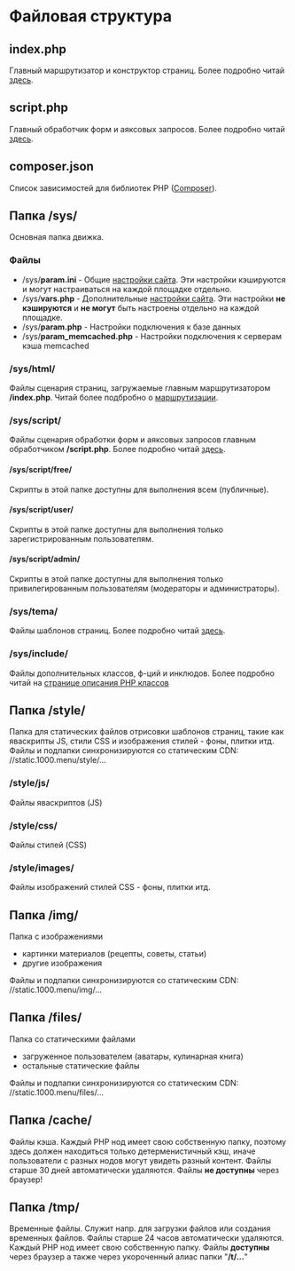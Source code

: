 # Файловая структура

## index.php
Главный маршрутизатор и конструктор страниц. Более подробно читай [здесь](fs/index.md).

## script.php
Главный обработчик форм и аяксовых запросов. Более подробно читай [здесь](fs/script.md).

## composer.json
Список зависимостей для библиотек PHP ([Composer](https://getcomposer.org)).

## Папка /sys/
Основная папка движка.

### Файлы
* /sys/**param.ini** - Общие [настройки сайта](/globals?id=globals39param39). Эти настройки кэшируются и могут настраиваться на каждой площадке отдельно.
* /sys/**vars.php** - Дополнительные [настройки сайта](/globals?id=globals39param_general39). Эти настройки **не кэшируются** и **не могут** быть настроены отдельно на каждой площадке.
* /sys/**param.php** - Настройки подключения к базе данных
* /sys/**param_memcached.php** - Настройки подключения к серверам кэша memcached

### /sys/html/
Файлы сценария страниц, загружаемые главным маршрутизатором **/index.php**. Читай более подбробно о [маршрутизации](fs/index).

### /sys/script/
Файлы сценария обработки форм и аяксовых запросов главным обработчиком **/script.php**. Более подробно читай [здесь](fs/script.md).

#### /sys/script/free/
Скрипты в этой папке доступны для выполнения всем (публичные).

#### /sys/script/user/
Скрипты в этой папке доступны для выполнения только зарегистрированным пользователям.

#### /sys/script/admin/
Скрипты в этой папке доступны для выполнения только привилегированным пользователям (модераторы и администраторы).

### /sys/tema/
Файлы шаблонов страниц. Более подробно читай [здесь](/globals?id=globals39body3939tema39).

### /sys/include/
Файлы дополнительных классов, ф-ций и инклюдов. Более подробно читай на [странице описания PHP классов](http://vgit1.aynos.cz/phpdoc/1kmenu/)

## Папка /style/
Папка для статических файлов отрисовки шаблонов страниц, такие как яваскрипты JS, стили CSS и изображения стилей - фоны, плитки итд. Файлы и подпапки синхронизируются со статическим CDN:  
//static.1000.menu/style/...

### /style/js/
Файлы яваскриптов (JS)

### /style/css/
Файлы стилей (CSS)

### /style/images/
Файлы изображений стилей CSS - фоны, плитки итд.

## Папка /img/
Папка с изображениями

* картинки материалов (рецепты, советы, статьи)
* другие изображения

Файлы и подпапки синхронизируются со статическим CDN:  
//static.1000.menu/img/...

## Папка /files/
Папка со статическими файлами

* загруженное пользователем (аватары, кулинарная книга)
* остальные статические файлы

Файлы и подпапки синхронизируются со статическим CDN:  
//static.1000.menu/files/...

## Папка /cache/
Файлы кэша. Каждый PHP нод имеет свою собственную папку, поэтому здесь должен находиться только детерменистичный кэш, иначе пользователи с разных нодов могут увидеть разный контент. Файлы старше 30 дней автоматически удаляются. Файлы **не доступны** через браузер!

## Папка /tmp/
Временные файлы. Служит напр. для загрузки файлов или создания временных файлов. Файлы старше 24 часов автоматически удаляются. Каждый PHP нод имеет свою собственную папку. Файлы **доступны** через браузер а также через укороченный алиас папки "**/t/...**"

